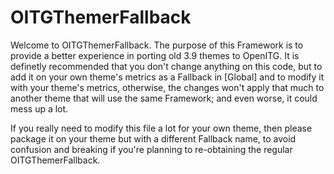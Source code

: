 # OITGThemerFallback
Welcome to OITGThemerFallback.
The purpose of this Framework is to provide a better experience in porting old 3.9 themes to OpenITG. It is definetly recommended that you don't change anything on this code, but to add it on your own theme's metrics as a Fallback in [Global] and to modify it with your theme's metrics, otherwise, the changes won't apply that much to another theme that will use the same Framework; and even worse, it could mess up a lot.

If you really need to modify this file a lot for your own theme, then please package it on your theme but with a different Fallback name, to avoid confusion and breaking if you're planning to re-obtaining the regular OITGThemerFallback.

